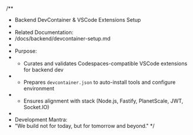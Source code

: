 /**
 * Backend DevContainer & VSCode Extensions Setup
 * 
 * Related Documentation:
 * /docs/backend/devcontainer-setup.md
 * 
 * Purpose:
 * - Curates and validates Codespaces-compatible VSCode extensions for backend dev
 * - Prepares `devcontainer.json` to auto-install tools and configure environment
 * - Ensures alignment with stack (Node.js, Fastify, PlanetScale, JWT, Socket.IO)
 * 
 * Development Mantra:
 * "We build not for today, but for tomorrow and beyond."
 */
